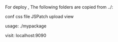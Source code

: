 For deploy , The following folders are copied from ../:

conf
css
file
JSPatch
upload
view

usage:
./mypackage

visit:
localhost:9090